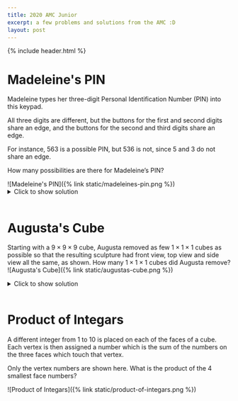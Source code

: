 ```yaml
---
title: 2020 AMC Junior
excerpt: a few problems and solutions from the AMC :D
layout: post
---
```

{% include header.html %}

# Madeleine's PIN

<p>Madeleine types her three-digit Personal Identification Number (PIN) into this keypad.</p>
<p>All three digits are different, but the buttons for the first and second digits share an edge, and the buttons for the second and third digits share an edge.</p>
<p>For instance, 563 is a possible PIN, but 536 is not, since 5 and 3 do not share an edge.</p>
<p>How many possibilities are there for Madeleine’s PIN?</p>
![Madeleine's PIN]({% link static/madeleines-pin.png %})

<details>
  <summary>Click to show solution</summary>
  <blockquote> Answer: 50</blockquote>
  <p>The three digits must make one of the following shapes on the keypad. Below each shape, the number represents the number of ways in which the shape can be placed on the keypad.</p>
  <img alt="Madeleine's PIN Solution" src="https://raw.githubusercontent.com/Maths-Club/Maths-Club.github.io/main/static/madeleines-pin-solution.png" style="border-radius: 10px"/>
  <p>For each such shape, there are two possible Personal Identification Numbers. So the number of possibilities for Madeleine's PIN is:</p>
  <p>$2\times(4 + 3 + 4 + 4 + 5 + 5) = 50$</p>
</details>

<br>


# Augusta's Cube

Starting with a $9\times9\times9$ cube, Augusta removed as few $1\times1\times1$ cubes as possible so that the resulting sculpture had front view, top view and side view all the same, as shown.
How many $1\times1\times1$ cubes did Augusta remove?
![Augusta's Cube]({% link static/augustas-cube.png %})

<details>
  <summary>Click to show solution</summary>
  
 <blockquote> Answer: 329</blockquote>   
  
 <p>
  The only cubes that Augusta has to remove are those that are in one of the 9 holes in at least one of the 3 views.
 </p>
  
 <p>
  Consider first making the central $3\times3$ hole from each direction. Each such hole can be considered as three $3\times3\times3$ cubes, but the three directions have a central $3\times3\times3$ cube in common. Consequently $7\times3^3=7\times27=189$ unit cubes are removed to make these holes, and $20\times33=540$ cubes are left.
 </p>
  
 <p>
  Now consider the $1\times1$ holes from each direction. Each of the twenty $3\times3\times3$ cubes remaining will have $7$ unit cubes removed, so $20\times7=140$ unit cubes in all.
  In total, Augusta removes $189 + 140=329$ unit cubes  
 </p>
 
</details>
<br>

# Product of Integars
<p>A different integer from 1 to 10 is placed on each of the faces of a cube. Each vertex is then assigned a number which is the sum of the numbers on the three faces which touch that vertex.</p>
<p>Only the vertex numbers are shown here. What is the product of the 4 smallest face numbers?</p>
![Product of Integars]({% link static/product-of-integars.png %})
